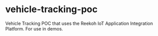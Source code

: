 # vehicle-tracking-poc
Vehicle Tracking POC that uses the Reekoh IoT Application Integration Platform. For use in demos.
